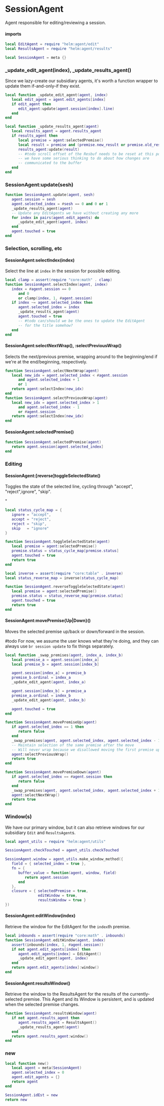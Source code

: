 # SessionAgent

Agent responsible for editing/reviewing a session\.


#### imports

```lua
local EditAgent = require "helm:agent/edit"
local ResultsAgent = require "helm:agent/results"
```


```lua
local SessionAgent = meta {}
```


### \_update\_edit\_agent\(index\), \_update\_results\_agent\(\)

Since we lazy\-create our subsidiary agents, it's worth a function wrapper to
update them if\-and\-only\-if they exist\.

```lua
local function _update_edit_agent(agent, index)
   local edit_agent = agent.edit_agents[index]
   if edit_agent then
      edit_agent:update(agent.session[index].line)
   end
end

local function _update_results_agent(agent)
   local results_agent = agent.results_agent
   if results_agent then
      local premise = agent:selectedPremise()
      local result = premise and (premise.new_result or premise.old_result)
      results_agent:update(result)
      -- #todo scroll offset of the Resbuf needs to be reset at this point
      -- we have some serious thinking to do about how changes are
      -- communicated to the buffer
   end
end
```


### SessionAgent:update\(sesh\)

```lua
function SessionAgent.update(agent, sesh)
   agent.session = sesh
   agent.selected_index = #sesh == 0 and 0 or 1
   _update_results_agent(agent)
   -- Update any EditAgents we have without creating any more
   for index in pairs(agent.edit_agents) do
      _update_edit_agent(agent, index)
   end
   agent.touched = true
end
```


### Selection, scrolling, etc


#### SessionAgent:selectIndex\(index\)

Select the line at `index` in the session for possible editing\.

```lua
local clamp = assert(require "core:math" . clamp)
function SessionAgent.selectIndex(agent, index)
   index = #agent.session == 0
      and 0
      or clamp(index, 1, #agent.session)
   if index ~= agent.selected_index then
      agent.selected_index = index
      _update_results_agent(agent)
      agent.touched = true
      -- #todo can/should we be the ones to update the EditAgent
      -- for the title somehow?
   end
end
```


#### SessionAgent:selectNextWrap\(\), :selectPreviousWrap\(\)

Selects the next/previous premise, wrapping around to the beginning/end
if we're at the end/beginning, respectively\.

```lua
function SessionAgent.selectNextWrap(agent)
   local new_idx = agent.selected_index < #agent.session
      and agent.selected_index + 1
      or 1
   return agent:selectIndex(new_idx)
end
function SessionAgent.selectPreviousWrap(agent)
   local new_idx = agent.selected_index > 1
      and agent.selected_index - 1
      or #agent.session
   return agent:selectIndex(new_idx)
end
```


#### SessionAgent:selectedPremise\(\)

```lua
function SessionAgent.selectedPremise(agent)
   return agent.session[agent.selected_index]
end
```


### Editing


#### SessionAgent:\[reverse\]toggleSelectedState\(\)

Toggles the state of the selected line, cycling through "accept", "reject",ignore", "skip"\.

"
```lua
local status_cycle_map = {
   ignore = "accept",
   accept = "reject",
   reject = "skip",
   skip   = "ignore"
}

function SessionAgent.toggleSelectedState(agent)
   local premise = agent:selectedPremise()
   premise.status = status_cycle_map[premise.status]
   agent.touched = true
   return true
end

local inverse = assert(require "core:table" . inverse)
local status_reverse_map = inverse(status_cycle_map)

function SessionAgent.reverseToggleSelectedState(agent)
   local premise = agent:selectedPremise()
   premise.status = status_reverse_map[premise.status]
   agent.touched = true
   return true
end
```


#### SessionAgent:movePremise\{Up|Down\}\(\)

Moves the selected premise up/back or down/forward in the session\.

\#todo
For now, we assume the user knows what they're doing, and they can always
use `br session update` to fix things separately\.

```lua
local function _swap_premises(agent, index_a, index_b)
   local premise_a = agent.session[index_a]
   local premise_b = agent.session[index_b]

   agent.session[index_a] = premise_b
   premise_b.ordinal = index_a
   _update_edit_agent(agent, index_a)

   agent.session[index_b] = premise_a
   premise_a.ordinal = index_b
   _update_edit_agent(agent, index_b)

   agent.touched = true
end

function SessionAgent.movePremiseUp(agent)
   if agent.selected_index == 1 then
      return false
   end
   _swap_premises(agent, agent.selected_index, agent.selected_index - 1)
   -- Maintain selection of the same premise after the move
   -- Will never wrap because we disallowed moving the first premise up
   agent:selectPreviousWrap()
   return true
end

function SessionAgent.movePremiseDown(agent)
   if agent.selected_index == #agent.session then
      return false
   end
   _swap_premises(agent, agent.selected_index, agent.selected_index + 1)
   agent:selectNextWrap()
   return true
end
```


### Window\(s\)

We have our primary window, but it can also retrieve windows for our
subsidiary `Edit` and `ResultsAgent`s\.

```lua
local agent_utils = require "helm:agent/utils"

SessionAgent.checkTouched = agent_utils.checkTouched

SessionAgent.window = agent_utils.make_window_method({
   field = { selected_index = true },
   fn = {
      buffer_value = function(agent, window, field)
         return agent.session
      end
   },
   closure = { selectedPremise = true,
               editWindow = true,
               resultsWindow = true }
})
```


#### SessionAgent:editWindow\(index\)

Retrieve the window for the EditAgent for the `index`th premise\.

```lua
local inbounds = assert(require "core:math" . inbounds)
function SessionAgent.editWindow(agent, index)
   assert(inbounds(index, 1, #agent.session))
   if not agent.edit_agents[index] then
      agent.edit_agents[index] = EditAgent()
      _update_edit_agent(agent, index)
   end
   return agent.edit_agents[index]:window()
end
```


#### SessionAgent:resultsWindow\(\)

Retrieve the window to the ResultsAgent for the results of the
currently\-selected premise\. This Agent and its Window is persistent, and is
updated when the selected premise changes\.

```lua
function SessionAgent.resultsWindow(agent)
   if not agent.results_agent then
      agent.results_agent = ResultsAgent()
      _update_results_agent(agent)
   end
   return agent.results_agent:window()
end
```


### new

```lua
local function new()
   local agent = meta(SessionAgent)
   agent.selected_index = 0
   agent.edit_agents = {}
   return agent
end
```

```lua
SessionAgent.idEst = new
return new
```